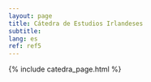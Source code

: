 ```yaml
---
layout: page
title: Cátedra de Estudios Irlandeses
subtitle:
lang: es
ref: ref5
---
```


{% include catedra_page.html %}
